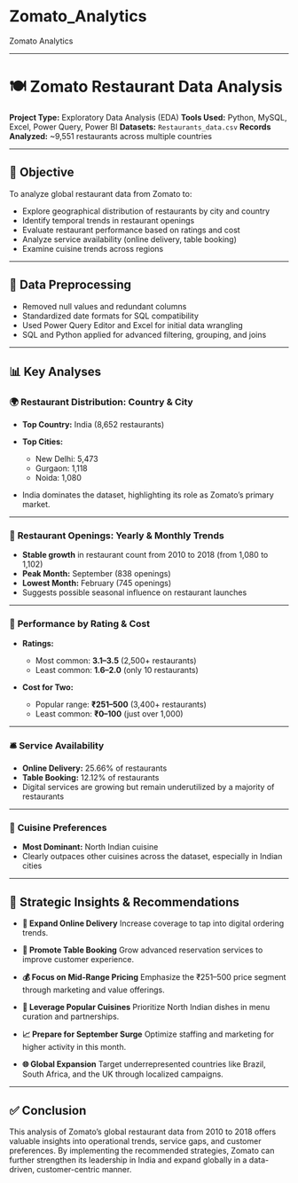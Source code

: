 # Zomato_Analytics
Zomato Analytics

---

# 🍽️ Zomato Restaurant Data Analysis

**Project Type:** Exploratory Data Analysis (EDA)
**Tools Used:** Python, MySQL, Excel, Power Query, Power BI
**Datasets:** `Restaurants_data.csv` 
**Records Analyzed:** \~9,551 restaurants across multiple countries

---

## 📌 Objective

To analyze global restaurant data from Zomato to:

* Explore geographical distribution of restaurants by city and country
* Identify temporal trends in restaurant openings
* Evaluate restaurant performance based on ratings and cost
* Analyze service availability (online delivery, table booking)
* Examine cuisine trends across regions

---

## 🔄 Data Preprocessing

* Removed null values and redundant columns
* Standardized date formats for SQL compatibility
* Used Power Query Editor and Excel for initial data wrangling
* SQL and Python applied for advanced filtering, grouping, and joins

---

## 📊 Key Analyses

### 🌍 **Restaurant Distribution: Country & City**

* **Top Country:** India (8,652 restaurants)
* **Top Cities:**

  * New Delhi: 5,473
  * Gurgaon: 1,118
  * Noida: 1,080
* India dominates the dataset, highlighting its role as Zomato’s primary market.

---

### 📅 **Restaurant Openings: Yearly & Monthly Trends**

* **Stable growth** in restaurant count from 2010 to 2018 (from 1,080 to 1,102)
* **Peak Month:** September (838 openings)
* **Lowest Month:** February (745 openings)
* Suggests possible seasonal influence on restaurant launches

---

### 🌟 **Performance by Rating & Cost**

* **Ratings:**

  * Most common: **3.1–3.5** (2,500+ restaurants)
  * Least common: **1.6–2.0** (only 10 restaurants)
* **Cost for Two:**

  * Popular range: **₹251–500** (3,400+ restaurants)
  * Least common: **₹0–100** (just over 1,000)

---

### 🛎️ **Service Availability**

* **Online Delivery:** 25.66% of restaurants
* **Table Booking:** 12.12% of restaurants
* Digital services are growing but remain underutilized by a majority of restaurants

---

### 🍱 **Cuisine Preferences**

* **Most Dominant:** North Indian cuisine
* Clearly outpaces other cuisines across the dataset, especially in Indian cities

---

## 📌 Strategic Insights & Recommendations

* **🔄 Expand Online Delivery**
  Increase coverage to tap into digital ordering trends.

* **📅 Promote Table Booking**
  Grow advanced reservation services to improve customer experience.

* **💰 Focus on Mid-Range Pricing**
  Emphasize the ₹251–500 price segment through marketing and value offerings.

* **🍲 Leverage Popular Cuisines**
  Prioritize North Indian dishes in menu curation and partnerships.

* **📈 Prepare for September Surge**
  Optimize staffing and marketing for higher activity in this month.

* **🌐 Global Expansion**
  Target underrepresented countries like Brazil, South Africa, and the UK through localized campaigns.

---

## ✅ Conclusion

This analysis of Zomato’s global restaurant data from 2010 to 2018 offers valuable insights into operational trends, service gaps, and customer preferences. By implementing the recommended strategies, Zomato can further strengthen its leadership in India and expand globally in a data-driven, customer-centric manner.




